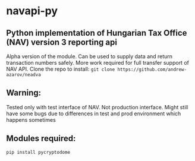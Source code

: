 # navapi-py
Python implementation of Hungarian Tax Office (NAV) version 3 reporting api
-----------
Alpha version of the module. Can be used to supply data and return transaction numbers safely. More work required for full transfer support of NAV API.
Clone the repo to install:
`git clone https://github.com/andrew-azarov/neadva`

Warning:
-----------
Tested only with test interface of NAV. Not production interface. Might still have some bugs due to differences in test and prod environment which happens sometimes

Modules required:
-----------
`pip install pycryptodome`